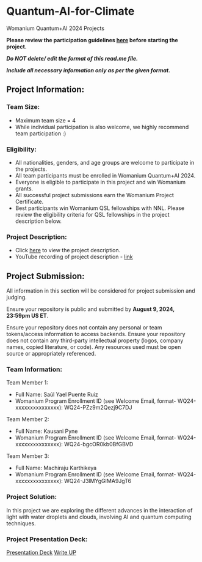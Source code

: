 # Quantum-AI-for-Climate
Womanium Quantum+AI 2024 Projects

**Please review the participation guidelines [here](https://github.com/womanium-quantum/Quantum-AI-2024) before starting the project.**

_**Do NOT delete/ edit the format of this read.me file.**_

_**Include all necessary information only as per the given format.**_

## Project Information:

### Team Size:
  - Maximum team size = 4
  - While individual participation is also welcome, we highly recommend team participation :)

### Eligibility:
  - All nationalities, genders, and age groups are welcome to participate in the projects.
  - All team participants must be enrolled in Womanium Quantum+AI 2024.
  - Everyone is eligible to participate in this project and win Womanium grants.
  - All successful project submissions earn the Womanium Project Certificate.
  - Best participants win Womanium QSL fellowships with NNL. Please review the eligibility criteria for QSL fellowships in the project description below.

### Project Description:
  - Click [here](https://drive.google.com/file/d/1yoY_venPkNStjcDu0Na0HYhgO6CvVYdM/view?usp=sharing) to view the project description.
  - YouTube recording of project description - [link](https://youtu.be/ka2RgUYo83c?si=MUb_dwTVfP1FV_47)

## Project Submission:
All information in this section will be considered for project submission and judging.

Ensure your repository is public and submitted by **August 9, 2024, 23:59pm US ET**.

Ensure your repository does not contain any personal or team tokens/access information to access backends. Ensure your repository does not contain any third-party intellectual property (logos, company names, copied literature, or code). Any resources used must be open source or appropriately referenced.

### Team Information:
Team Member 1:
 - Full Name: Saúl Yael Puente Ruiz
 - Womanium Program Enrollment ID (see Welcome Email, format- WQ24-xxxxxxxxxxxxxxx): WQ24-PZz9m2Qezj9C7DJ

Team Member 2:
 - Full Name: Kausani Pyne
 - Womanium Program Enrollment ID (see Welcome Email, format- WQ24-xxxxxxxxxxxxxxx): WQ24-bgcOR0kb0BfGBVD


Team Member 3:
 - Full Name: Machiraju Karthikeya
 - Womanium Program Enrollment ID (see Welcome Email, format- WQ24-xxxxxxxxxxxxxxx): WQ24-J3lMYgGIMA9JgT6


### Project Solution:
In this project we are exploring the different advances in the interaction of light with water droplets and clouds, involving AI and quantum computing techniques.

### Project Presentation Deck:
[Presentation Deck](https://drive.google.com/file/d/1MDcISq61colGvNHmP-p4whIJB1hqQDET/view?usp=sharing)
[Write UP](https://drive.google.com/file/d/1TFzX1DuZAvSNXB6UyecQ-aTiPH0wWO7B/view?usp=sharing)
